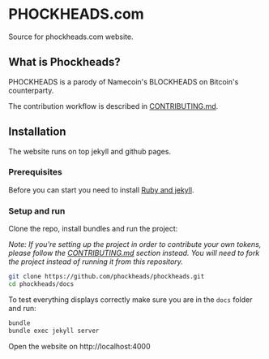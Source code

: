 # PHOCKHEADS.com
Source for phockheads.com website.

## What is Phockheads?
PHOCKHEADS is a parody of Namecoin's BLOCKHEADS on Bitcoin's counterparty.

The contribution workflow is described in [CONTRIBUTING.md](CONTRIBUTING.md).

## Installation
The website runs on top jekyll and github pages. 

### Prerequisites
Before you can start you need to install [Ruby and jekyll](https://jekyllrb.com/docs/installation/).

### Setup and run
Clone the repo, install bundles and run the project:

*Note: If you're setting up the project in order to contribute your own tokens, please follow the [CONTRIBUTING.md](CONTRIBUTING.md) section instead. You will need to fork the project instead of running it from this repository.*

```sh
git clone https://github.com/phockheads/phockheads.git
cd phockheads/docs
```

To test everything displays correctly make sure you are in the `docs` folder and run:
```sh
bundle
bundle exec jekyll server
```

Open the website on http://localhost:4000

